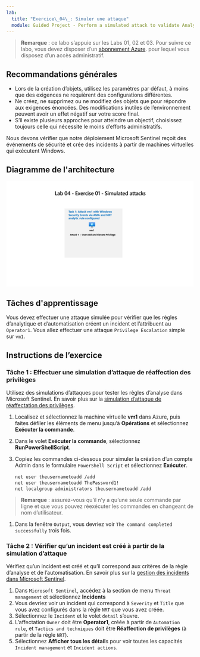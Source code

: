 ```yaml
---
lab:
  title: "Exercice\_04\_: Simuler une attaque"
  module: Guided Project - Perform a simulated attack to validate Analytic and Automation rules
---
```


>**Remarque** : ce labo s’appuie sur les Labs 01, 02 et 03. Pour suivre ce labo, vous devez disposer d’un [abonnement Azure](https://azure.microsoft.com/free/?azure-portal=true). pour lequel vous disposez d’un accès administratif.

## Recommandations générales

- Lors de la création d’objets, utilisez les paramètres par défaut, à moins que des exigences ne requièrent des configurations différentes.
- Ne créez, ne supprimez ou ne modifiez des objets que pour répondre aux exigences énoncées. Des modifications inutiles de l’environnement peuvent avoir un effet négatif sur votre score final.
- S’il existe plusieurs approches pour atteindre un objectif, choisissez toujours celle qui nécessite le moins d’efforts administratifs.

Nous devons vérifier que notre déploiement Microsoft Sentinel reçoit des événements de sécurité et crée des incidents à partir de machines virtuelles qui exécutent Windows.

## Diagramme de l'architecture

![Diagramme de la simulation d’attaque ](../Media/apl-5001-lab-diagrams-lab04.png)

## Tâches d'apprentissage

Vous devez effectuer une attaque simulée pour vérifier que les règles d’analytique et d’automatisation créent un incident et l’attribuent au `Operator1`. Vous allez effectuer une attaque `Privilege Escalation` simple sur `vm1`.

## Instructions de l’exercice

### Tâche 1 : Effectuer une simulation d’attaque de réaffection des privilèges

Utilisez des simulations d’attaques pour tester les règles d’analyse dans Microsoft Sentinel. En savoir plus sur la [simulation d’attaque de réaffectation des privilèges](https://github.com/redcanaryco/atomic-red-team/blob/master/atomics/T1078.003/T1078.003.md).

1. Localisez et sélectionnez la machine virtuelle **vm1** dans Azure, puis faites défiler les éléments de menu jusqu’à **Opérations** et sélectionnez **Exécuter la commande**.
1. Dans le volet **Exécuter la commande**, sélectionnez **RunPowerShellScript**.
1. Copiez les commandes ci-dessous pour simuler la création d’un compte Admin dans le formulaire `PowerShell Script` et sélectionnez **Exécuter**.

    ```CommandPrompt
    net user theusernametoadd /add
    net user theusernametoadd ThePassword1!
    net localgroup administrators theusernametoadd /add
    ```

>**Remarque** : assurez-vous qu’il n’y a qu’une seule commande par ligne et que vous pouvez réexécuter les commandes en changeant de nom d’utilisateur.

1. Dans la fenêtre `Output`, vous devriez voir `The command completed successfully` trois fois.

### Tâche 2 : Vérifier qu’un incident est créé à partir de la simulation d’attaque

Vérifiez qu’un incident est créé et qu’il correspond aux critères de la règle d’analyse et de l’automatisation. En savoir plus sur la [gestion des incidents dans Microsoft Sentinel](https://learn.microsoft.com/azure/sentinel/incident-investigation).

1. Dans `Microsoft Sentinel`, accédez à la section de menu `Threat management` et sélectionnez **Incidents**
1. Vous devriez voir un incident qui correspond à `Severity` et `Title` que vous avez configurés dans la règle `NRT` que vous avez créée.
1. Sélectionnez le `Incident` et le volet `detail` s’ouvre.
1. L’affectation `Owner` doit être **Operator1**, créée à partir de `Automation rule`, et `Tactics and techniques` doit être **Réaffection de privilèges** (à partir de la règle `NRT`).
1. Sélectionnez **Afficher tous les détail**s pour voir toutes les capacités `Incident management` et `Incident actions`.
